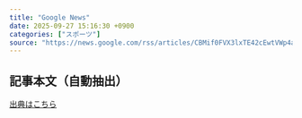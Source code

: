 ```yaml
---
title: "Google News"
date: 2025-09-27 15:16:30 +0900
categories: ["スポーツ"]
source: "https://news.google.com/rss/articles/CBMif0FVX3lxTE42cEwtVWp4amVSSXNJZ2V5bWhEbTNYQVU0NGotTnNpUmlwem5iLUdiY2g3SUcyeUpPUkJlNVJScmh0azhabTI0eWU1ekszYkxnOHpyVV9hRDFmZmN2Qnk1UGlNMlBlSE1tTFZlMEZRRUE3MGNqZ2E0bGY1aEdJaWc?oc=5"
---
```


## 記事本文（自動抽出）
<body class="y0K44d EA71Tc" id="readabilityBody"></body>

[出典はこちら](https://news.google.com/rss/articles/CBMif0FVX3lxTE42cEwtVWp4amVSSXNJZ2V5bWhEbTNYQVU0NGotTnNpUmlwem5iLUdiY2g3SUcyeUpPUkJlNVJScmh0azhabTI0eWU1ekszYkxnOHpyVV9hRDFmZmN2Qnk1UGlNMlBlSE1tTFZlMEZRRUE3MGNqZ2E0bGY1aEdJaWc?oc=5)
